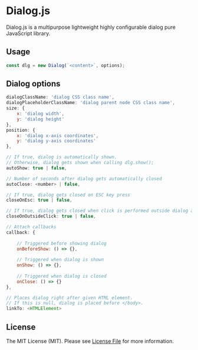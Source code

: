 # Dialog.js
Dialog.js is a multipurpose lightweight highly configurable dialog pure JavaScript library.

## Usage
```js
const dlg = new Dialog(`<content>`, options);
```

## Dialog options
```js
dialogClassName: 'dialog CSS class name',
dialogPlaceholderClassName: 'dialog parent node CSS class name',
size: {
    x: 'dialog width',
    y: 'dialog height'
},
position: {
    x: 'dialog x-axis coordinates',
    y: 'dialog y-axis coordinates'
},

// If true, dialog is automatically shown.
// Otherwise, dialog gets shown when calling dlg.show();
autoShow: true | false,

// Number of seconds after dialog gets automatically closed
autoClose: <number> | false,

// If true, dialog gets closed on ESC key press
closeOnEsc: true | false,

// If true, dialog gets closed when click is performed outside dialog area
closeOnOutsideClick: true | false,

// Attach callbacks
callback: {
    
    // Triggered before showing dialog
    onBeforeShow: () => {},
    
    // Triggered when dialog is shown
    onShow: () => {},
    
    // Triggered when dialog is closed
    onClose: () => {}    
},

// Places dialog right after given HTML element.
// If this is null, dialog is placed before </body>.
linkTo: <HTMLElement>
```

## License
The MIT License (MIT). Please see [License File](LICENSE.md) for more information.

